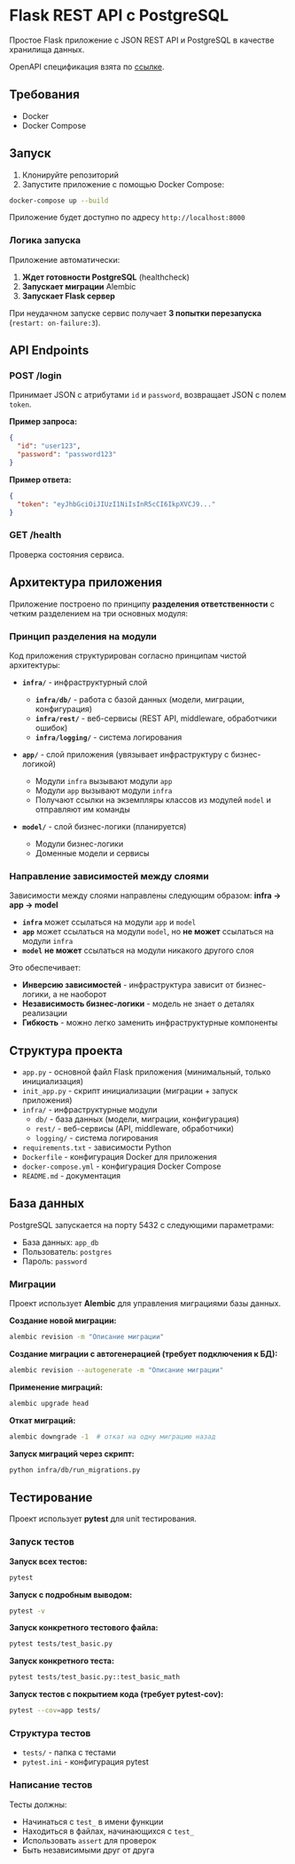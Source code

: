 # Flask REST API с PostgreSQL

Простое Flask приложение с JSON REST API и PostgreSQL в качестве хранилища данных.

OpenAPI спецификация взята по [ссылке](https://github.com/OtusTeam/highload/blob/d952f8bf71cb979f30e1657f37713ddd33b4451d/homework/openapi.json).

## Требования

- Docker
- Docker Compose

## Запуск

1. Клонируйте репозиторий
2. Запустите приложение с помощью Docker Compose:

```bash
docker-compose up --build
```

Приложение будет доступно по адресу `http://localhost:8000`

### Логика запуска

Приложение автоматически:
1. **Ждет готовности PostgreSQL** (healthcheck)
2. **Запускает миграции** Alembic
3. **Запускает Flask сервер**

При неудачном запуске сервис получает **3 попытки перезапуска** (`restart: on-failure:3`).

## API Endpoints

### POST /login
Принимает JSON с атрибутами `id` и `password`, возвращает JSON с полем `token`.

**Пример запроса:**
```json
{
  "id": "user123",
  "password": "password123"
}
```

**Пример ответа:**
```json
{
  "token": "eyJhbGciOiJIUzI1NiIsInR5cCI6IkpXVCJ9..."
}
```

### GET /health
Проверка состояния сервиса.

## Архитектура приложения

Приложение построено по принципу **разделения ответственности** с четким разделением на три основных модуля:

### Принцип разделения на модули

Код приложения структурирован согласно принципам чистой архитектуры:

- **`infra/`** - инфраструктурный слой
  - **`infra/db/`** - работа с базой данных (модели, миграции, конфигурация)
  - **`infra/rest/`** - веб-сервисы (REST API, middleware, обработчики ошибок)
  - **`infra/logging/`** - система логирования

- **`app/`** - слой приложения (увязывает инфраструктуру с бизнес-логикой)
  - Модули `infra` вызывают модули `app`
  - Модули `app` вызывают модули `infra`
  - Получают ссылки на экземпляры классов из модулей `model` и отправляют им команды

- **`model/`** - слой бизнес-логики (планируется)
  - Модули бизнес-логики
  - Доменные модели и сервисы

### Направление зависимостей между слоями

Зависимости между слоями направлены следующим образом: **infra → app → model**

- **`infra`** может ссылаться на модули `app` и `model`
- **`app`** может ссылаться на модули `model`, но **не может** ссылаться на модули `infra`
- **`model`** **не может** ссылаться на модули никакого другого слоя

Это обеспечивает:
- **Инверсию зависимостей** - инфраструктура зависит от бизнес-логики, а не наоборот
- **Независимость бизнес-логики** - модель не знает о деталях реализации
- **Гибкость** - можно легко заменить инфраструктурные компоненты

## Структура проекта

- `app.py` - основной файл Flask приложения (минимальный, только инициализация)
- `init_app.py` - скрипт инициализации (миграции + запуск приложения)
- `infra/` - инфраструктурные модули
  - `db/` - база данных (модели, миграции, конфигурация)
  - `rest/` - веб-сервисы (API, middleware, обработчики)
  - `logging/` - система логирования
- `requirements.txt` - зависимости Python
- `Dockerfile` - конфигурация Docker для приложения
- `docker-compose.yml` - конфигурация Docker Compose
- `README.md` - документация

## База данных

PostgreSQL запускается на порту 5432 с следующими параметрами:
- База данных: `app_db`
- Пользователь: `postgres`
- Пароль: `password`

### Миграции

Проект использует **Alembic** для управления миграциями базы данных.

**Создание новой миграции:**
```bash
alembic revision -m "Описание миграции"
```

**Создание миграции с автогенерацией (требует подключения к БД):**
```bash
alembic revision --autogenerate -m "Описание миграции"
```

**Применение миграций:**
```bash
alembic upgrade head
```

**Откат миграций:**
```bash
alembic downgrade -1  # откат на одну миграцию назад
```

**Запуск миграций через скрипт:**
```bash
python infra/db/run_migrations.py
```

## Тестирование

Проект использует **pytest** для unit тестирования.

### Запуск тестов

**Запуск всех тестов:**
```bash
pytest
```

**Запуск с подробным выводом:**
```bash
pytest -v
```

**Запуск конкретного тестового файла:**
```bash
pytest tests/test_basic.py
```

**Запуск конкретного теста:**
```bash
pytest tests/test_basic.py::test_basic_math
```

**Запуск тестов с покрытием кода (требует pytest-cov):**
```bash
pytest --cov=app tests/
```

### Структура тестов

- `tests/` - папка с тестами
- `pytest.ini` - конфигурация pytest

### Написание тестов

Тесты должны:
- Начинаться с `test_` в имени функции
- Находиться в файлах, начинающихся с `test_`
- Использовать `assert` для проверок
- Быть независимыми друг от друга